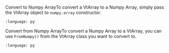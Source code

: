 Convert to Numpy ArrayTo convert a VtArray to a Numpy Array, simply pass the VtArray object to `numpy.array` constructor.

``` {literalinclude} py_usd.py
:language: py
```

Convert from Numpy ArrayTo convert a Numpy Array to a VtArray, you can use `FromNumpy()` from the VtArray class you want to convert to.

``` {literalinclude} py_usd_var1.py
:language: py
``` 

